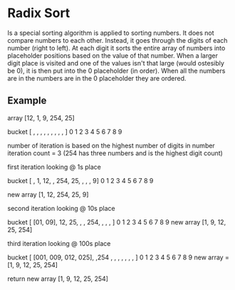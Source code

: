 # Radix Sort
Is a special sorting algorithm is applied to sorting numbers. It does not compare numbers to each other. Instead, it goes through the digits of each number (right to left). At each digit it sorts the entire array of numbers into placeholder positions based on the value of that number. When a larger digit place is visited and one of the values isn't that large (would ostesibly be 0), it is then put into the 0 placeholder (in order). When all the numbers are in the numbers are in the 0 placeholder they are ordered.

## Example

array [12, 1, 9, 254, 25]

bucket [ , , , , , , , , , ]
        0 1 2 3 4 5 6 7 8 9

number of iteration is based on the highest number of digits in number
iteration count = 3 (254 has three numbers and is the highest digit count)

first iteration looking @ 1s place

  bucket [ , 1, 12, , 254, 25, , , , 9]
          0  1   2 3  4    5  6 7 8 9

  new array [1, 12, 254, 25, 9]

second iteration looking @ 10s place

  bucket [ [01, 09], 12, 25, , , 254, , , , ]
              0      1   2  3 4   5  6 7 8 9
  new array [1, 9, 12, 25, 254]

third iteration looking @ 100s place

  bucket [ [001, 009, 012, 025], ,254 , , , , , , , ]
                  0             1  2   3 4 5 6 7 8 9
  new array = [1, 9, 12, 25, 254]

return new array [1, 9, 12, 25, 254]